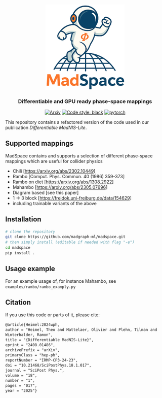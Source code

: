 <p align="center">
  <img src="docs/_static/logo-light.png" width="250", alt="MadNIS">
</p>

<h3 align="center">Differentiable and GPU ready phase-space mappings</h3>

<p align="center">
<a href="https://arxiv.org/abs/2408.01486"><img alt="Arxiv" src="https://img.shields.io/badge/arXiv-2408.01486-b31b1b.svg"></a>
<a href="https://github.com/psf/black"><img alt="Code style: black" src="https://img.shields.io/badge/code%20style-black-000000.svg"></a>
<a href="https://pytorch.org"><img alt="pytorch" src="https://img.shields.io/badge/PyTorch-2.0-DC583A.svg?style=flat&logo=pytorch"></a>
</p>

This repository contains a refactored version of the code used in our publication *Differentiable MadNIS-Lite*. 

## Supported mappings

MadSpace contains and supports a selection of different phase-space mappings which are useful for collider physics
- Chili [https://arxiv.org/abs/2302.10449]
- Rambo [Comput. Phys. Commun. 40 (1986) 359-373]
- Rambo on diet [https://arxiv.org/abs/1308.2922]
- Mahambo [https://arxiv.org/abs/2305.07696]
- Diagram based [see this paper]
- 1 $\to$ 3  block [https://freidok.uni-freiburg.de/data/154629]
- including trainable variants of the above


## Installation

```sh
# clone the repository
git clone https://github.com/madgraph-ml/madspace.git
# then simply install (editable if needed with flag "-e")
cd madspace
pip install .
```

## Usage example

For an example usage of, for instance Mahambo, see `examples/rambo/rambo_examply.py`

## Citation

If you use this code or parts of it, please cite:

    @article{Heimel:2024wph,
    author = "Heimel, Theo and Mattelaer, Olivier and Plehn, Tilman and Winterhalder, Ramon",
    title = "{Differentiable MadNIS-Lite}",
    eprint = "2408.01486",
    archivePrefix = "arXiv",
    primaryClass = "hep-ph",
    reportNumber = "IRMP-CP3-24-23",
    doi = "10.21468/SciPostPhys.18.1.017",
    journal = "SciPost Phys.",
    volume = "18",
    number = "1",
    pages = "017",
    year = "2025"}

